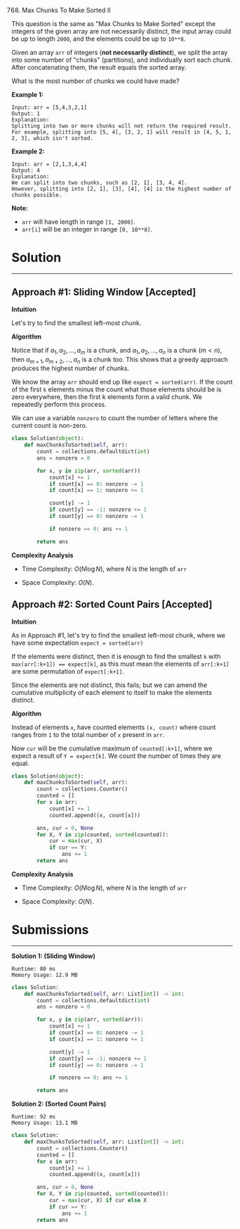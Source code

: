 768. Max Chunks To Make Sorted II

This question is the same as "Max Chunks to Make Sorted" except the integers of the given array are not necessarily distinct, the input array could be up to length `2000`, and the elements could be up to `10**8`.

Given an array `arr` of integers (**not necessarily distinct**), we split the array into some number of "chunks" (partitions), and individually sort each chunk.  After concatenating them, the result equals the sorted array.

What is the most number of chunks we could have made?

**Example 1:**
```
Input: arr = [5,4,3,2,1]
Output: 1
Explanation:
Splitting into two or more chunks will not return the required result.
For example, splitting into [5, 4], [3, 2, 1] will result in [4, 5, 1, 2, 3], which isn't sorted.
```

**Example 2:**
```
Input: arr = [2,1,3,4,4]
Output: 4
Explanation:
We can split into two chunks, such as [2, 1], [3, 4, 4].
However, splitting into [2, 1], [3], [4], [4] is the highest number of chunks possible.
```

**Note:**

* `arr` will have length in range `[1, 2000]`.
* `arr[i]` will be an integer in range `[0, 10**8]`.

# Solution
---
## Approach #1: Sliding Window [Accepted]
**Intuition**

Let's try to find the smallest left-most chunk.

**Algorithm**

Notice that if $a_1, a_2, \dots, a_m$ is a chunk, and $a_1, a_2, \dots, a_n$ is a chunk ($m < n$), then $a_{m+1}, a_{m+2}, \dots, a_n$ is a chunk too. This shows that a greedy approach produces the highest number of chunks.

We know the array `arr` should end up like `expect = sorted(arr)`. If the count of the first `k` elements minus the count what those elements should be is zero everywhere, then the first k elements form a valid chunk. We repeatedly perform this process.

We can use a variable `nonzero` to count the number of letters where the current count is non-zero.

```python
class Solution(object):
    def maxChunksToSorted(self, arr):
        count = collections.defaultdict(int)
        ans = nonzero = 0

        for x, y in zip(arr, sorted(arr))
            count[x] += 1
            if count[x] == 0: nonzero -= 1
            if count[x] == 1: nonzero += 1

            count[y] -= 1
            if count[y] == -1: nonzero += 1
            if count[y] == 0: nonzero -= 1

            if nonzero == 0: ans += 1

        return ans
```

**Complexity Analysis**

* Time Complexity: $O(N \log N)$, where $N$ is the length of `arr`

* Space Complexity: $O(N)$.

## Approach #2: Sorted Count Pairs [Accepted]
**Intuition**

As in Approach #1, let's try to find the smallest left-most chunk, where we have some expectation `expect = sorted(arr)`

If the elements were distinct, then it is enough to find the smallest `k` with `max(arr[:k+1]) == expect[k]`, as this must mean the elements of `arr[:k+1]` are some permutation of `expect[:k+1]`.

Since the elements are not distinct, this fails; but we can amend the cumulative multiplicity of each element to itself to make the elements distinct.

**Algorithm**

Instead of elements `x`, have counted elements `(x, count)` where count ranges from `1` to the total number of `x` present in `arr`.

Now `cur` will be the cumulative maximum of `counted[:k+1]`, where we expect a result of `Y = expect[k]`. We count the number of times they are equal.

```python
class Solution(object):
    def maxChunksToSorted(self, arr):
        count = collections.Counter()
        counted = []
        for x in arr:
            count[x] += 1
            counted.append((x, count[x]))

        ans, cur = 0, None
        for X, Y in zip(counted, sorted(counted)):
            cur = max(cur, X)
            if cur == Y:
                ans += 1
        return ans
```

**Complexity Analysis**

* Time Complexity: $O(N \log N)$, where $N$ is the length of `arr`

* Space Complexity: $O(N)$.

# Submissions
---
**Solution 1: (Sliding Window)**
```
Runtime: 80 ms
Memory Usage: 12.9 MB
```
```python
class Solution:
    def maxChunksToSorted(self, arr: List[int]) -> int:
        count = collections.defaultdict(int)
        ans = nonzero = 0

        for x, y in zip(arr, sorted(arr)):
            count[x] += 1
            if count[x] == 0: nonzero -= 1
            if count[x] == 1: nonzero += 1

            count[y] -= 1
            if count[y] == -1: nonzero += 1
            if count[y] == 0: nonzero -= 1

            if nonzero == 0: ans += 1

        return ans
```

**Solution 2: (Sorted Count Pairs)**
```
Runtime: 92 ms
Memory Usage: 13.1 MB
```
```python
class Solution:
    def maxChunksToSorted(self, arr: List[int]) -> int:
        count = collections.Counter()
        counted = []
        for x in arr:
            count[x] += 1
            counted.append((x, count[x]))

        ans, cur = 0, None
        for X, Y in zip(counted, sorted(counted)):
            cur = max(cur, X) if cur else X
            if cur == Y:
                ans += 1
        return ans
```